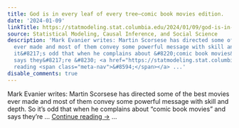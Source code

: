 ```yaml
---
title: God is in every leaf of every tree—comic book movies edition.
date: '2024-01-09'
linkTitle: https://statmodeling.stat.columbia.edu/2024/01/09/god-is-in-every-leaf-of-every-tree-coming-book-movies-edition/
source: Statistical Modeling, Causal Inference, and Social Science
description: 'Mark Evanier writes: Martin Scorsese has directed some of the best movies
  ever made and most of them convey some powerful message with skill and depth. So
  it&#8217;s odd that when he complains about &#8220;comic book movies&#8221; and
  says they&#8217;re &#8230; <a href="https://statmodeling.stat.columbia.edu/2024/01/09/god-is-in-every-leaf-of-every-tree-coming-book-movies-edition/">Continue
  reading <span class="meta-nav">&#8594;</span></a> ...'
disable_comments: true
---
```

Mark Evanier writes: Martin Scorsese has directed some of the best movies ever made and most of them convey some powerful message with skill and depth. So it&#8217;s odd that when he complains about &#8220;comic book movies&#8221; and says they&#8217;re &#8230; <a href="https://statmodeling.stat.columbia.edu/2024/01/09/god-is-in-every-leaf-of-every-tree-coming-book-movies-edition/">Continue reading <span class="meta-nav">&#8594;</span></a> ...